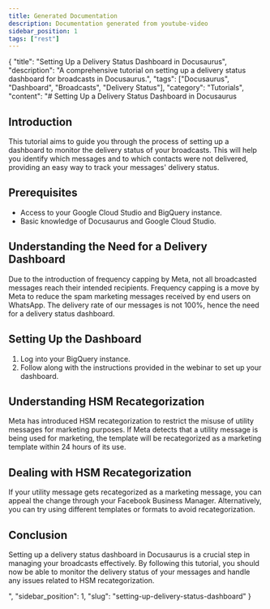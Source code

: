 ```yaml
---
title: Generated Documentation
description: Documentation generated from youtube-video
sidebar_position: 1
tags: ["rest"]
---
```


{
  "title": "Setting Up a Delivery Status Dashboard in Docusaurus",
  "description": "A comprehensive tutorial on setting up a delivery status dashboard for broadcasts in Docusaurus.",
  "tags": ["Docusaurus", "Dashboard", "Broadcasts", "Delivery Status"],
  "category": "Tutorials",
  "content": 
  "# Setting Up a Delivery Status Dashboard in Docusaurus

  ## Introduction
  This tutorial aims to guide you through the process of setting up a dashboard to monitor the delivery status of your broadcasts. This will help you identify which messages and to which contacts were not delivered, providing an easy way to track your messages' delivery status.

  ## Prerequisites
  - Access to your Google Cloud Studio and BigQuery instance.
  - Basic knowledge of Docusaurus and Google Cloud Studio.

  ## Understanding the Need for a Delivery Dashboard
  Due to the introduction of frequency capping by Meta, not all broadcasted messages reach their intended recipients. Frequency capping is a move by Meta to reduce the spam marketing messages received by end users on WhatsApp. The delivery rate of our messages is not 100%, hence the need for a delivery status dashboard.

  ## Setting Up the Dashboard
  1. Log into your BigQuery instance.
  2. Follow along with the instructions provided in the webinar to set up your dashboard.

  ## Understanding HSM Recategorization
  Meta has introduced HSM recategorization to restrict the misuse of utility messages for marketing purposes. If Meta detects that a utility message is being used for marketing, the template will be recategorized as a marketing template within 24 hours of its use.

  ## Dealing with HSM Recategorization
  If your utility message gets recategorized as a marketing message, you can appeal the change through your Facebook Business Manager. Alternatively, you can try using different templates or formats to avoid recategorization.

  ## Conclusion
  Setting up a delivery status dashboard in Docusaurus is a crucial step in managing your broadcasts effectively. By following this tutorial, you should now be able to monitor the delivery status of your messages and handle any issues related to HSM recategorization.

  ",
  "sidebar_position": 1,
  "slug": "setting-up-delivery-status-dashboard"
}